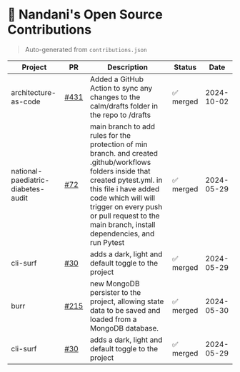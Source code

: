 # 🌱 Nandani's Open Source Contributions

> Auto-generated from `contributions.json`

| Project | PR | Description | Status | Date |
|---------|----|-------------|--------|------|
| architecture-as-code | [#431](https://github.com/kbariotis/architecture-as-code/pull/431) | Added a GitHub Action to sync any changes to the calm/drafts folder in the repo to /drafts | ✅ merged | 2024-10-02 |
| national-paediatric-diabetes-audit | [#72](https://github.com/rcpch/national-paediatric-diabetes-audit/pull/72) | main branch to add rules for the protection of min branch. and created .github/workflows folders inside that created pytest.yml. in this file i have added code which will will trigger on every push or pull request to the main branch, install dependencies, and run Pytest | ✅ merged | 2024-05-29 |
| cli-surf | [#30](https://github.com/ryansurf/cli-surf/pull/30) | adds a dark, light and default toggle to the project | ✅ merged | 2024-05-29 |
| burr | [#215](https://github.com/apache/burr/pull/215) | new MongoDB persister to the project, allowing state data to be saved and loaded from a MongoDB database. | ✅ merged | 2024-05-30 |
| cli-surf | [#30](https://github.com/ryansurf/cli-surf/pull/30) | adds a dark, light and default toggle to the project | ✅ merged | 2024-05-29 |

